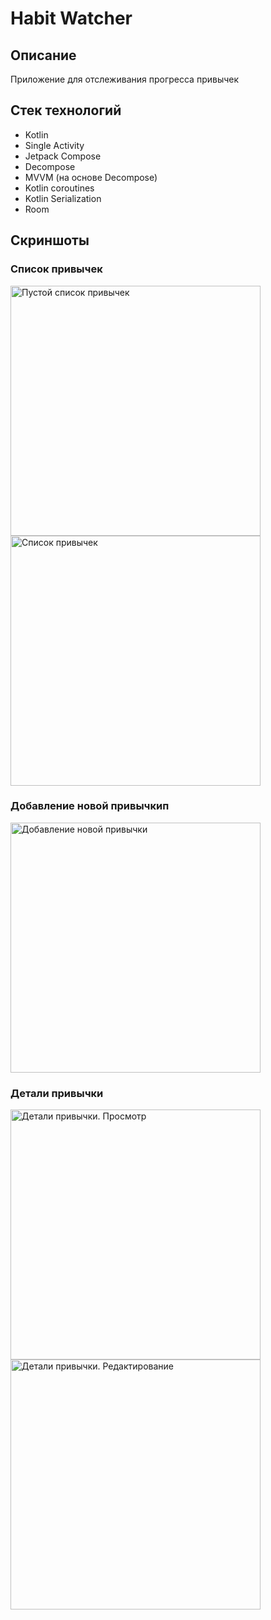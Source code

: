 # Habit Watcher
## Описание
Приложение для отслеживания прогресса привычек
## Стек технологий
* Kotlin
* Single Activity
* Jetpack Compose
* Decompose
* MVVM (на основе Decompose)
* Kotlin coroutines
* Kotlin Serialization
* Room
## Скриншоты

### Список привычек
<img src="screenshots/empty_list.png" width="400" alt="Пустой список привычек"> <img src="screenshots/list_with_habit.png" width="400" alt="Список привычек">

### Добавление новой привычкип
<img src="screenshots/creat_habit.png" width="400" alt="Добавление новой привычки">

### Детали привычки
<img src="screenshots/habit_details.png" width="400" alt="Детали привычки. Просмотр"> <img src="screenshots/edit_habit.png" width="400" alt="Детали привычки. Редактирование">
